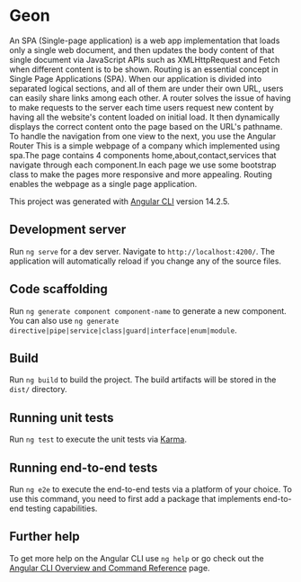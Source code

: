 # Geon
An SPA (Single-page application) is a web app implementation that loads only a single web document, and then updates the body content of that single document via JavaScript APIs such as XMLHttpRequest and Fetch when different content is to be shown. Routing is an essential concept in Single Page Applications (SPA). When our application is divided into separated logical sections, and all of them are under their own URL, users can easily share links among each other. A router solves the issue of having to make requests to the server each time users request new content by having all the website's content loaded on initial load. It then dynamically displays the correct content onto the page based on the URL's pathname. To handle the navigation from one view to the next, you use the Angular Router This is a simple webpage of a company which implemented using spa.The page contains 4 components home,about,contact,services that navigate through each component.In each page we use some bootstrap class to make the pages more responsive and more appealing. Routing enables the webpage as a single page application. 

This project was generated with [Angular CLI](https://github.com/angular/angular-cli) version 14.2.5.

## Development server

Run `ng serve` for a dev server. Navigate to `http://localhost:4200/`. The application will automatically reload if you change any of the source files.

## Code scaffolding

Run `ng generate component component-name` to generate a new component. You can also use `ng generate directive|pipe|service|class|guard|interface|enum|module`.

## Build

Run `ng build` to build the project. The build artifacts will be stored in the `dist/` directory.

## Running unit tests

Run `ng test` to execute the unit tests via [Karma](https://karma-runner.github.io).

## Running end-to-end tests

Run `ng e2e` to execute the end-to-end tests via a platform of your choice. To use this command, you need to first add a package that implements end-to-end testing capabilities.

## Further help

To get more help on the Angular CLI use `ng help` or go check out the [Angular CLI Overview and Command Reference](https://angular.io/cli) page.
